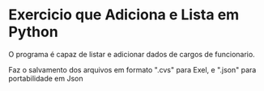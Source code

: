 # Exercicio que Adiciona e Lista em Python
<p>O programa é capaz de listar e adicionar dados de cargos de funcionario.<p>
<p>Faz o salvamento dos arquivos em formato ".cvs" para Exel, e ".json" para portabilidade em Json</p>
